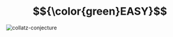 # $${\color{green}EASY}$$
![collatz-conjecture](https://user-images.githubusercontent.com/65892342/232683960-c08bffde-c958-427e-99bb-6991db936606.svg)
